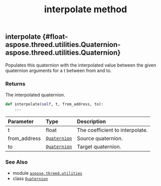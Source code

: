﻿---
title: interpolate method
second_title: Aspose.3D for Python via .NET API References
description: 
type: docs
weight: 90
url: /python-net/aspose.threed.utilities/quaternion/interpolate/
is_root: false
---

## interpolate {#float-aspose.threed.utilities.Quaternion-aspose.threed.utilities.Quaternion}

Populates this quaternion with the interpolated value between the given quaternion arguments for a t between from and to.


### Returns 


The interpolated quaternion.


```python
def interpolate(self, t, from_address, to):
    ...
```


| Parameter | Type | Description |
| :- | :- | :- |
| t | float | The coefficient to interpolate. |
| from_address | [`Quaternion`](/3d/python-net/aspose.threed.utilities/quaternion) | Source quaternion. |
| to | [`Quaternion`](/3d/python-net/aspose.threed.utilities/quaternion) | Target quaternion. |



### See Also
* module [`aspose.threed.utilities`](../../)
* class [`Quaternion`](/3d/python-net/aspose.threed.utilities/quaternion)
